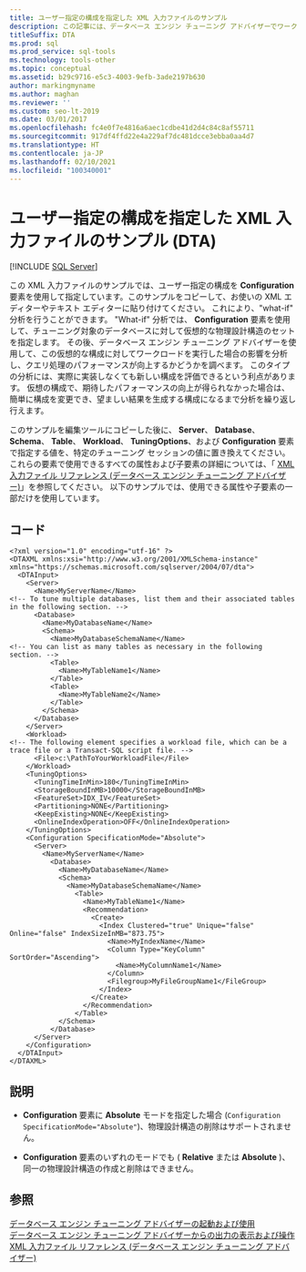 ```yaml
---
title: ユーザー指定の構成を指定した XML 入力ファイルのサンプル
description: この記事には、データベース エンジン チューニング アドバイザーでワークロードをチューニングするために使用するユーザー指定の構成がある XML 入力ファイルのサンプルが含まれています。
titleSuffix: DTA
ms.prod: sql
ms.prod_service: sql-tools
ms.technology: tools-other
ms.topic: conceptual
ms.assetid: b29c9716-e5c3-4003-9efb-3ade2197b630
author: markingmyname
ms.author: maghan
ms.reviewer: ''
ms.custom: seo-lt-2019
ms.date: 03/01/2017
ms.openlocfilehash: fc4e0f7e4816a6aec1cdbe41d2d4c84c8af55711
ms.sourcegitcommit: 917df4ffd22e4a229af7dc481dcce3ebba0aa4d7
ms.translationtype: HT
ms.contentlocale: ja-JP
ms.lasthandoff: 02/10/2021
ms.locfileid: "100340001"
---
```

# <a name="xml-input-file-sample-with-user-specified-configuration-dta"></a>ユーザー指定の構成を指定した XML 入力ファイルのサンプル (DTA)

 [!INCLUDE [SQL Server](../../includes/applies-to-version/sqlserver.md)]

この XML 入力ファイルのサンプルでは、ユーザー指定の構成を **Configuration** 要素を使用して指定しています。このサンプルをコピーして、お使いの XML エディターやテキスト エディターに貼り付けてください。 これにより、"what-if" 分析を行うことができます。 "What-if" 分析では、 **Configuration** 要素を使用して、チューニング対象のデータベースに対して仮想的な物理設計構造のセットを指定します。 その後、データベース エンジン チューニング アドバイザーを使用して、この仮想的な構成に対してワークロードを実行した場合の影響を分析し、クエリ処理のパフォーマンスが向上するかどうかを調べます。 このタイプの分析には、実際に実装しなくても新しい構成を評価できるという利点があります。 仮想の構成で、期待したパフォーマンスの向上が得られなかった場合は、簡単に構成を変更でき、望ましい結果を生成する構成になるまで分析を繰り返し行えます。  
  
 このサンプルを編集ツールにコピーした後に、 **Server**、 **Database**、 **Schema**、 **Table**、 **Workload**、 **TuningOptions**、および **Configuration** 要素で指定する値を、特定のチューニング セッションの値に置き換えてください。 これらの要素で使用できるすべての属性および子要素の詳細については、「 [XML 入力ファイル リファレンス &#40;データベース エンジン チューニング アドバイザー&#41;](../../tools/dta/xml-input-file-reference-database-engine-tuning-advisor.md)」を参照してください。 以下のサンプルでは、使用できる属性や子要素の一部だけを使用しています。  
  
## <a name="code"></a>コード  
  
```  
<?xml version="1.0" encoding="utf-16" ?>  
<DTAXML xmlns:xsi="http://www.w3.org/2001/XMLSchema-instance" xmlns="https://schemas.microsoft.com/sqlserver/2004/07/dta">  
  <DTAInput>  
    <Server>  
      <Name>MyServerName</Name>  
<!-- To tune multiple databases, list them and their associated tables in the following section. -->  
      <Database>  
        <Name>MyDatabaseName</Name>  
        <Schema>  
          <Name>MyDatabaseSchemaName</Name>  
<!-- You can list as many tables as necessary in the following section. -->  
          <Table>  
            <Name>MyTableName1</Name>  
          </Table>  
          <Table>  
            <Name>MyTableName2</Name>  
          </Table>  
        </Schema>  
      </Database>  
    </Server>  
    <Workload>  
<!-- The following element specifies a workload file, which can be a trace file or a Transact-SQL script file. -->  
      <File>c:\PathToYourWorkloadFile</File>  
    </Workload>  
    <TuningOptions>  
      <TuningTimeInMin>180</TuningTimeInMin>  
      <StorageBoundInMB>10000</StorageBoundInMB>  
      <FeatureSet>IDX_IV</FeatureSet>  
      <Partitioning>NONE</Partitioning>  
      <KeepExisting>NONE</KeepExisting>  
      <OnlineIndexOperation>OFF</OnlineIndexOperation>  
    </TuningOptions>  
    <Configuration SpecificationMode="Absolute">  
      <Server>  
        <Name>MyServerName</Name>  
          <Database>  
            <Name>MyDatabaseName</Name>  
            <Schema>  
              <Name>MyDatabaseSchemaName</Name>  
                <Table>  
                  <Name>MyTableName1</Name>  
                  <Recommendation>  
                    <Create>  
                      <Index Clustered="true" Unique="false" Online="false" IndexSizeInMB="873.75">  
                        <Name>MyIndexName</Name>  
                        <Column Type="KeyColumn" SortOrder="Ascending">  
                          <Name>MyColumnName1</Name>  
                        </Column>  
                        <Filegroup>MyFileGroupName1</FileGroup>  
                      </Index>  
                    </Create>  
                  </Recommendation>  
                </Table>  
            </Schema>  
          </Database>  
      </Server>  
    </Configuration>  
  </DTAInput>  
</DTAXML>  
```  
  
## <a name="comments"></a>説明  
  
-   **Configuration** 要素に **Absolute** モードを指定した場合 (`Configuration SpecificationMode="Absolute"`)、物理設計構造の削除はサポートされません。  
  
-   **Configuration** 要素のいずれのモードでも ( **Relative** または **Absolute** )、同一の物理設計構造の作成と削除はできません。  
  
## <a name="see-also"></a>参照  
 [データベース エンジン チューニング アドバイザーの起動および使用](../../relational-databases/performance/start-and-use-the-database-engine-tuning-advisor.md)   
 [データベース エンジン チューニング アドバイザーからの出力の表示および操作](../../relational-databases/performance/view-and-work-with-the-output-from-the-database-engine-tuning-advisor.md)   
 [XML 入力ファイル リファレンス &#40;データベース エンジン チューニング アドバイザー&#41;](../../tools/dta/xml-input-file-reference-database-engine-tuning-advisor.md)  
  
  
